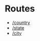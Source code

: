 # Routes

- [/country](https://github.com/Andre-Rodrigues-Correia/all-events/blob/main/doc/docRoutes/country.md)
- [/state](https://github.com/Andre-Rodrigues-Correia/all-events/blob/main/doc/docRoutes/country.md)
- [/city](https://github.com/Andre-Rodrigues-Correia/all-events/blob/main/doc/docRoutes/city.md)